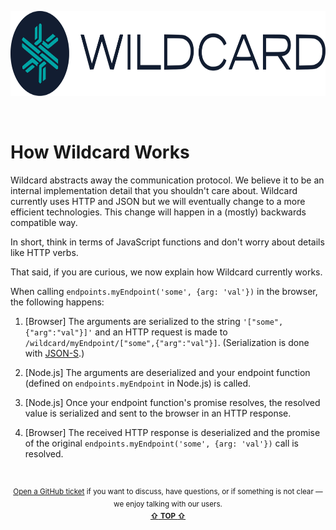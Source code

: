 <!---






    WARNING, READ THIS.
    This is a computed file. Do not edit.
    Instead, edit `/docs/how-wildcard-works.template.md` and run `npm run docs` (or `yarn docs`).












    WARNING, READ THIS.
    This is a computed file. Do not edit.
    Instead, edit `/docs/how-wildcard-works.template.md` and run `npm run docs` (or `yarn docs`).












    WARNING, READ THIS.
    This is a computed file. Do not edit.
    Instead, edit `/docs/how-wildcard-works.template.md` and run `npm run docs` (or `yarn docs`).












    WARNING, READ THIS.
    This is a computed file. Do not edit.
    Instead, edit `/docs/how-wildcard-works.template.md` and run `npm run docs` (or `yarn docs`).












    WARNING, READ THIS.
    This is a computed file. Do not edit.
    Instead, edit `/docs/how-wildcard-works.template.md` and run `npm run docs` (or `yarn docs`).






-->
<p align="center">
  <a href="/../../#readme">
    <img src="/docs/images/logo-title.svg" height=136 alt="Wildcard API"/>
  </a>
</p>
&nbsp;

# How Wildcard Works

Wildcard abstracts away the communication protocol.
We believe it to be an internal implementation detail that you shouldn't care about.
Wildcard currently uses HTTP and JSON but we will eventually change to a more efficient technologies.
This change will happen in a (mostly) backwards compatible way.

In short, think in terms of JavaScript functions and don't worry about details like HTTP verbs.

That said, if you are curious, we now explain how Wildcard currently works.

When calling `endpoints.myEndpoint('some', {arg: 'val'})` in the browser,
the following happens:

1. [Browser]
   The arguments are serialized to the string `'["some",{"arg":"val"}]'`
   and an HTTP request is made to `/wildcard/myEndpoint/["some",{"arg":"val"}]`.
   (Serialization is done with [JSON-S](https://github.com/brillout/json-s).)

2. [Node.js]
   The arguments are deserialized
   and your endpoint function (defined on `endpoints.myEndpoint` in Node.js) is called.

3. [Node.js]
   Once your endpoint function's promise resolves,
   the resolved value is serialized and sent to the browser in an HTTP response.

5. [Browser]
   The received HTTP response is deserialized and the promise of the original `endpoints.myEndpoint('some', {arg: 'val'})` call is resolved.


<br/>

<p align="center">

<sup>
<a href="https://github.com/reframejs/wildcard-api/issues/new">Open a GitHub ticket</a>
if you want to discuss, have questions, or if something is not clear &mdash; we enjoy talking with our users.
</sup>

<br/>

<sup>
<a href="#readme"><b>&#8679;</b> <b>TOP</b> <b>&#8679;</b></a>
</sup>

</p>

<br/>
<br/>

<!---






    WARNING, READ THIS.
    This is a computed file. Do not edit.
    Instead, edit `/docs/how-wildcard-works.template.md` and run `npm run docs` (or `yarn docs`).












    WARNING, READ THIS.
    This is a computed file. Do not edit.
    Instead, edit `/docs/how-wildcard-works.template.md` and run `npm run docs` (or `yarn docs`).












    WARNING, READ THIS.
    This is a computed file. Do not edit.
    Instead, edit `/docs/how-wildcard-works.template.md` and run `npm run docs` (or `yarn docs`).












    WARNING, READ THIS.
    This is a computed file. Do not edit.
    Instead, edit `/docs/how-wildcard-works.template.md` and run `npm run docs` (or `yarn docs`).












    WARNING, READ THIS.
    This is a computed file. Do not edit.
    Instead, edit `/docs/how-wildcard-works.template.md` and run `npm run docs` (or `yarn docs`).






-->
